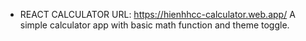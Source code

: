 * REACT CALCULATOR
URL: https://hienhhcc-calculator.web.app/
A simple calculator app with basic math function and theme toggle.
